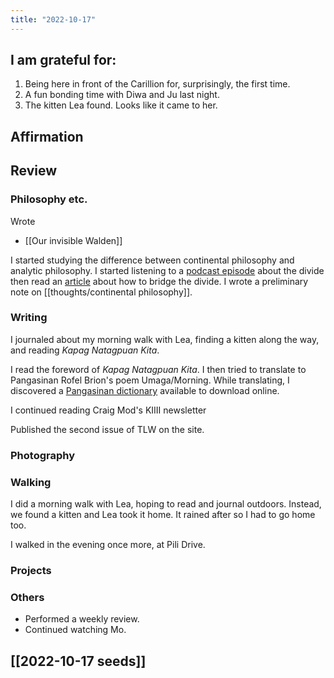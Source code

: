 ```yaml
---
title: "2022-10-17"
---
```

## I am grateful for:
1. Being here in front of the Carillion for, surprisingly, the first time.
2. A fun bonding time with Diwa and Ju last night.
3. The kitten Lea found. Looks like it came to her.

## Affirmation

## Review
### Philosophy etc.

Wrote
- [[Our invisible Walden]]

I started studying the difference between continental philosophy and analytic philosophy. I started listening to a [podcast episode](https://www.bbc.co.uk/programmes/b016x2jp) about the divide then read an [article](https://archive.nytimes.com/opinionator.blogs.nytimes.com/2012/02/19/bridging-the-analytic-continental-divide/) about how to bridge the divide. I wrote a preliminary note on [[thoughts/continental philosophy]].

### Writing

I journaled about my morning walk with Lea, finding a kitten along the way, and reading *Kapag Natagpuan Kita*.

I read the foreword of *Kapag Natagpuan Kita*. I then tried to translate to Pangasinan Rofel Brion's poem Umaga/Morning. While translating, I discovered a [Pangasinan dictionary](https://www.jstor.org/stable/j.ctv9hvsfz) available to download online.

I continued reading Craig Mod's KIIII newsletter

Published the second issue of TLW on the site.

### Photography

### Walking

I did a morning walk with Lea, hoping to read and journal outdoors. Instead, we found a kitten and Lea took it home. It rained after so I had to go home too.

I walked in the evening once more, at Pili Drive.

### Projects

### Others

- Performed a weekly review.
- Continued watching Mo.

## [[2022-10-17 seeds]]
